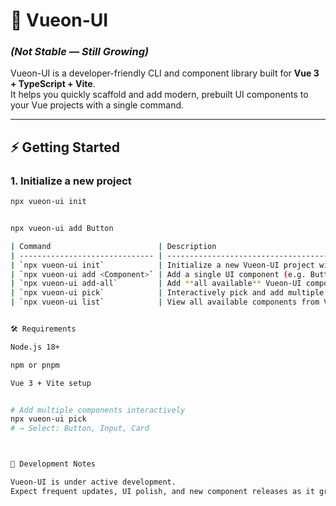 # 🚀 Vueon-UI  
### *(Not Stable — Still Growing)*

Vueon-UI is a developer-friendly CLI and component library built for **Vue 3 + TypeScript + Vite**.  
It helps you quickly scaffold and add modern, prebuilt UI components to your Vue projects with a single command.

---

## ⚡️ Getting Started

### 1. Initialize a new project
```bash
npx vueon-ui init


npx vueon-ui add Button

| Command                        | Description                                                        |
| ------------------------------ | ------------------------------------------------------------------ |
| `npx vueon-ui init`            | Initialize a new Vueon-UI project with guided setup                |
| `npx vueon-ui add <Component>` | Add a single UI component (e.g. Button, Input, etc.)               |
| `npx vueon-ui add-all`         | Add **all available** Vueon-UI components at once                  |
| `npx vueon-ui pick`            | Interactively pick and add multiple components using a checkbox UI |
| `npx vueon-ui list`            | View all available components from Vueon-UI                        |


🛠 Requirements

Node.js 18+

npm or pnpm

Vue 3 + Vite setup


# Add multiple components interactively
npx vueon-ui pick
# → Select: Button, Input, Card



🔄 Development Notes

Vueon-UI is under active development.
Expect frequent updates, UI polish, and new component releases as it grows. 🌱